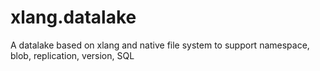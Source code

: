 # xlang.datalake
A datalake based on xlang and native file system to support namespace, blob, replication, version, SQL
